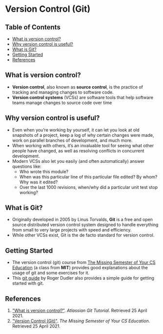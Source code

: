 # Version Control (Git)

## Table of Contents
- [What is version control?](#what-is-version-control)
- [Why version control is useful?](#why-version-control-is-useful)
- [What is Git?](#what-is-git)
- [Getting Started](#getting-started)
- [References](#references)

## What is version control?
- **Version control**, also known as **source control**, is the practice of tracking and managing changes to software code.
- **Version control systems** (VCSs) are software tools that help software teams manage changes to source code over time

## Why version control is useful?
- Even when you’re working by yourself, it can let you look at old snapshots of a project, keep a log of why certain changes were made, work on parallel branches of development, and much more.
- When working with others, it’s an invaluable tool for seeing what other people have changed, as well as resolving conflicts in concurrent development.
- Modern VCSs also let you easily (and often automatically) answer questions like:
  - Who wrote this module?
  - When was this particular line of this particular file edited? By whom? Why was it edited?
  - Over the last 1000 revisions, when/why did a particular unit test stop working?

## What is Git?
- Originally developed in 2005 by Linus Torvalds, **Git** is a free and open source distributed version control system designed to handle everything from small to very large projects with speed and efficiency.
- While other VCSs exist, Git is the de facto standard for version control.

## Getting Started
- The version control (git) course from [The Missing Semester of Your CS Education](https://missing.csail.mit.edu/2020/version-control/)  (a class from **MIT**) provides good explanations about the usage of git and some exercises for it.
- This [git guide](https://rogerdudler.github.io/git-guide/) by Roger Dudler also provides a simple guide for getting started with git.

## References
1. ["What is version control?"](https://www.atlassian.com/git/tutorials/what-is-version-control). *Atlassian Git Tutorial*. Retrieved 25 April 2021.
1. ["Version Control (Git)"](https://missing.csail.mit.edu/2020/version-control/). *The Missing Semester of Your CS Education*. Retrieved 25 April 2021.
